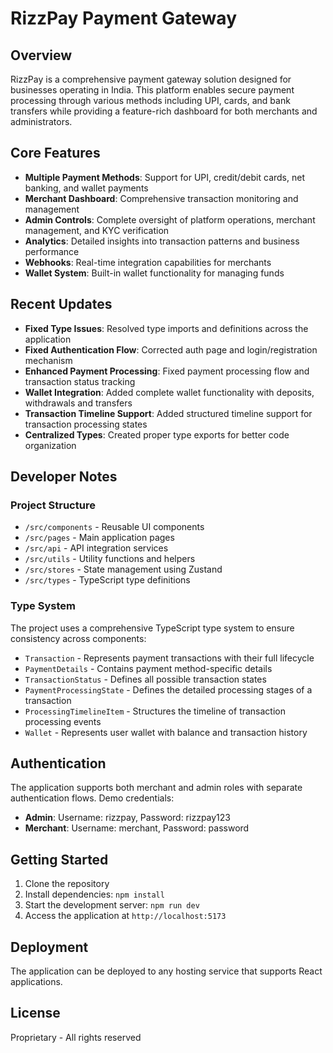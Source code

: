 
# RizzPay Payment Gateway

## Overview

RizzPay is a comprehensive payment gateway solution designed for businesses operating in India. This platform enables secure payment processing through various methods including UPI, cards, and bank transfers while providing a feature-rich dashboard for both merchants and administrators.

## Core Features

- **Multiple Payment Methods**: Support for UPI, credit/debit cards, net banking, and wallet payments
- **Merchant Dashboard**: Comprehensive transaction monitoring and management
- **Admin Controls**: Complete oversight of platform operations, merchant management, and KYC verification
- **Analytics**: Detailed insights into transaction patterns and business performance
- **Webhooks**: Real-time integration capabilities for merchants
- **Wallet System**: Built-in wallet functionality for managing funds

## Recent Updates

- **Fixed Type Issues**: Resolved type imports and definitions across the application
- **Fixed Authentication Flow**: Corrected auth page and login/registration mechanism
- **Enhanced Payment Processing**: Fixed payment processing flow and transaction status tracking
- **Wallet Integration**: Added complete wallet functionality with deposits, withdrawals and transfers
- **Transaction Timeline Support**: Added structured timeline support for transaction processing states
- **Centralized Types**: Created proper type exports for better code organization

## Developer Notes

### Project Structure

- `/src/components` - Reusable UI components
- `/src/pages` - Main application pages
- `/src/api` - API integration services
- `/src/utils` - Utility functions and helpers
- `/src/stores` - State management using Zustand
- `/src/types` - TypeScript type definitions

### Type System

The project uses a comprehensive TypeScript type system to ensure consistency across components:

- `Transaction` - Represents payment transactions with their full lifecycle
- `PaymentDetails` - Contains payment method-specific details
- `TransactionStatus` - Defines all possible transaction states
- `PaymentProcessingState` - Defines the detailed processing stages of a transaction
- `ProcessingTimelineItem` - Structures the timeline of transaction processing events
- `Wallet` - Represents user wallet with balance and transaction history

## Authentication

The application supports both merchant and admin roles with separate authentication flows. Demo credentials:

- **Admin**: Username: rizzpay, Password: rizzpay123
- **Merchant**: Username: merchant, Password: password

## Getting Started

1. Clone the repository
2. Install dependencies: `npm install`
3. Start the development server: `npm run dev`
4. Access the application at `http://localhost:5173`

## Deployment

The application can be deployed to any hosting service that supports React applications.

## License

Proprietary - All rights reserved
